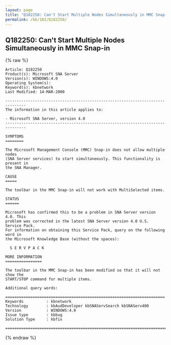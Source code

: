 ```yaml
---
layout: page
title: "Q182250: Can't Start Multiple Nodes Simultaneously in MMC Snap-in"
permalink: /kb/182/Q182250/
---
```


## Q182250: Can't Start Multiple Nodes Simultaneously in MMC Snap-in

{% raw %}

	Article: Q182250
	Product(s): Microsoft SNA Server
	Version(s): WINDOWS:4.0
	Operating System(s): 
	Keyword(s): kbnetwork
	Last Modified: 14-MAR-2000
	
	-------------------------------------------------------------------------------
	The information in this article applies to:
	
	- Microsoft SNA Server, version 4.0 
	-------------------------------------------------------------------------------
	
	SYMPTOMS
	========
	
	The Microsoft Management Console (MMC) Snap-in does not allow multiple nodes
	(SNA Server services) to start simultaneously. This functionality is present in
	the SNA Manager.
	
	CAUSE
	=====
	
	The toolbar in the MMC Snap-in will not work with MultiSelected items.
	
	STATUS
	======
	
	Microsoft has confirmed this to be a problem in SNA Server version 4.0. This
	problem was corrected in the latest SNA Server version 4.0 U.S. Service Pack.
	For information on obtaining this Service Pack, query on the following word in
	the Microsoft Knowledge Base (without the spaces):
	
	  S E R V P A C K
	
	MORE INFORMATION
	================
	
	The toolbar in the MMC Snap-in has been modified so that it will not show the
	START/STOP command for multiple items.
	
	Additional query words:
	
	======================================================================
	Keywords          : kbnetwork 
	Technology        : kbAudDeveloper kbSNAServSearch kbSNAServ400
	Version           : WINDOWS:4.0
	Issue type        : kbbug
	Solution Type     : kbfix
	
	=============================================================================
	

{% endraw %}
